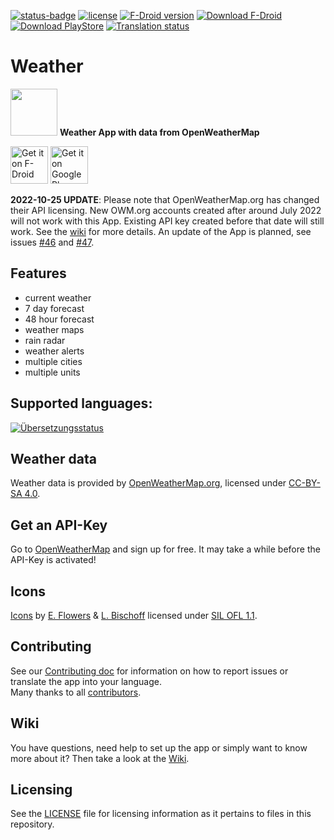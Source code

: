 [![status-badge](https://ci.codeberg.org/api/badges/BeoCode/Weather/status.svg)](https://ci.codeberg.org/BeoCode/Weather)
[![license](https://img.shields.io/badge/license-EUPL--1.2-blue)](https://codeberg.org/BeoCode/Weather/src/branch/main/LICENSE)
[![F-Droid version](https://img.shields.io/f-droid/v/de.beowulf.wetter)](https://f-droid.org/de/packages/de.beowulf.wetter/)
[![Download F-Droid](https://img.shields.io/badge/download-F--Droid-orange)](https://f-droid.org/de/packages/de.beowulf.wetter/)
[![Download PlayStore](https://img.shields.io/badge/download-PlayStore-green)](https://play.google.com/store/apps/details?id=de.beowulf.wetter)
[![Translation status](https://translate.codeberg.org/widgets/weather/-/strings-xml/svg-badge.svg)](https://translate.codeberg.org/engage/weather/)

# Weather

<img src="https://codeberg.org/BeoCode/Weather/raw/branch/main/app/src/main/res/mipmap-xxxhdpi/ic_launcher.png" height=75px> **Weather App with data from OpenWeatherMap**

[<img src="https://fdroid.gitlab.io/artwork/badge/get-it-on.png"
     alt="Get it on F-Droid"
     height="60">](https://f-droid.org/de/packages/de.beowulf.wetter/)
[<img src="https://play.google.com/intl/en_us/badges/images/generic/en-play-badge.png"
     alt="Get it on Google Play"
     height="60">](https://play.google.com/store/apps/details?id=de.beowulf.wetter)

**2022-10-25 UPDATE**: Please note that OpenWeatherMap.org has changed their API licensing. New OWM.org accounts created after around July 2022 will not work with this App. Existing API key created before that date will still work. See the [wiki](https://codeberg.org/BeoCode/Weather/wiki) for more details. An update of the App is planned, see issues [#46](https://codeberg.org/BeoCode/Weather/issues/46) and [#47](https://codeberg.org/BeoCode/Weather/issues/47).

## Features
- current weather
- 7 day forecast
- 48 hour forecast
- weather maps
- rain radar
- weather alerts
- multiple cities
- multiple units

## Supported languages:
<a href="https://translate.codeberg.org/engage/weather/">
<img src="https://translate.codeberg.org/widgets/weather/-/strings-xml/multi-auto.svg" alt="Übersetzungsstatus" />
</a>

## Weather data
Weather data is provided by [OpenWeatherMap.org](https://openweathermap.org/), licensed under [CC-BY-SA 4.0](https://creativecommons.org/licenses/by-sa/4.0/).

## Get an API-Key
Go to [OpenWeatherMap](https://home.openweathermap.org/users/sign_up) and sign up for free. It may take a while before the API-Key is activated!

## Icons
[Icons](https://erikflowers.github.io/weather-icons/) by [E. Flowers](https://www.twitter.com/erik_flowers) &amp; [L. Bischoff](https://www.twitter.com/artill) licensed under [SIL OFL 1.1](https://scripts.sil.org/OFL).

## Contributing
See our [Contributing doc](CONTRIBUTING.md) for information on how to report issues or translate the app into your language.  
Many thanks to all [contributors](https://codeberg.org/BeoCode/Weather/wiki/Contributors).

## Wiki
You have questions, need help to set up the app or simply want to know more about it? Then take a look at the [Wiki](https://codeberg.org/BeoCode/Weather/wiki).

## Licensing
See the [LICENSE](LICENSE) file for licensing information as it pertains to files in this repository.
